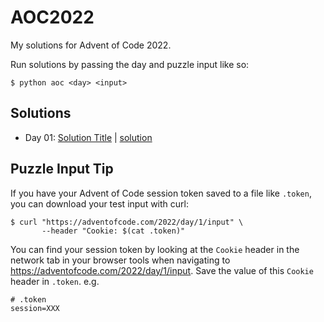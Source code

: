 # AOC2022

My solutions for Advent of Code 2022.

Run solutions by passing the day and puzzle input like so:
```
$ python aoc <day> <input>
```


## Solutions

* Day 01: [Solution Title](https://adventofcode.com/2022/day/1) | [solution](./aoc/solutions/day01.py)


## Puzzle Input Tip

If you have your Advent of Code session token saved to a file like `.token`, you can download your test input with curl: 
```
$ curl "https://adventofcode.com/2022/day/1/input" \
       --header "Cookie: $(cat .token)"
```
You can find your session token by looking at the `Cookie` header in the network tab 
in your browser tools when navigating to https://adventofcode.com/2022/day/1/input.
Save the value of this `Cookie` header in `.token`. e.g.

```
# .token
session=XXX
```

